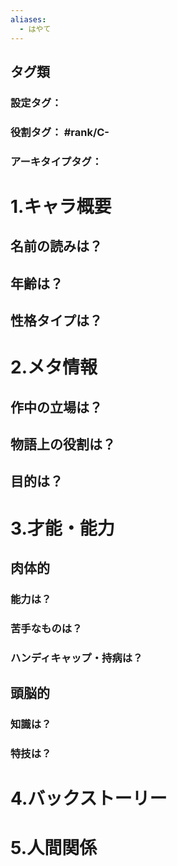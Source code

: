 ```yaml
---
aliases:
  - はやて
---
```

## タグ類
### 設定タグ：
### 役割タグ： #rank/C-
### アーキタイプタグ：
# 1.キャラ概要 

## 名前の読みは？
## 年齢は？
## 性格タイプは？
# 2.メタ情報
## 作中の立場は？
## 物語上の役割は？
## 目的は？
# 3.才能・能力
## 肉体的
### 能力は？
### 苦手なものは？
### ハンディキャップ・持病は？
## 頭脳的
### 知識は？
### 特技は？
# 4.バックストーリー
# 5.人間関係